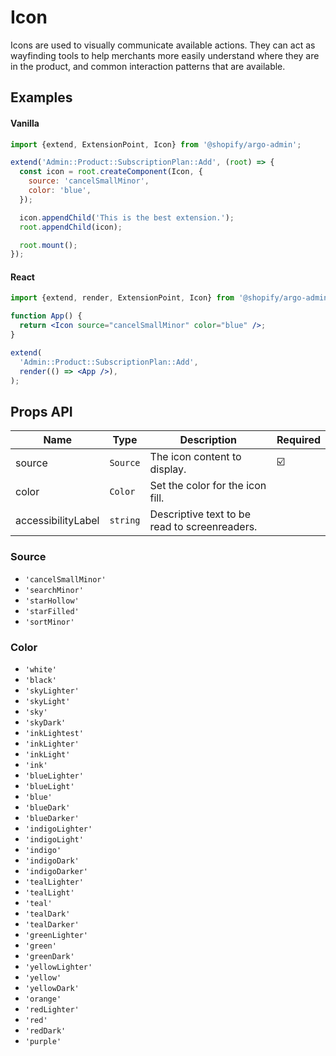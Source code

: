 # Icon

Icons are used to visually communicate available actions. They can act as wayfinding tools to help merchants more easily understand where they are in the product, and common interaction patterns that are available.

## Examples

#### Vanilla

```js
import {extend, ExtensionPoint, Icon} from '@shopify/argo-admin';

extend('Admin::Product::SubscriptionPlan::Add', (root) => {
  const icon = root.createComponent(Icon, {
    source: 'cancelSmallMinor',
    color: 'blue',
  });

  icon.appendChild('This is the best extension.');
  root.appendChild(icon);

  root.mount();
});
```

#### React

```jsx
import {extend, render, ExtensionPoint, Icon} from '@shopify/argo-admin-react';

function App() {
  return <Icon source="cancelSmallMinor" color="blue" />;
}

extend(
  'Admin::Product::SubscriptionPlan::Add',
  render(() => <App />),
);
```

## Props API

| Name               | Type     | Description                                   | Required |
| ------------------ | -------- | --------------------------------------------- | -------- |
| source             | `Source` | The icon content to display.                  | ☑️       |
| color              | `Color`  | Set the color for the icon fill.              |          |
| accessibilityLabel | `string` | Descriptive text to be read to screenreaders. |          |

### Source

- `'cancelSmallMinor'`
- `'searchMinor'`
- `'starHollow'`
- `'starFilled'`
- `'sortMinor'`

### Color

- `'white'`
- `'black'`
- `'skyLighter'`
- `'skyLight'`
- `'sky'`
- `'skyDark'`
- `'inkLightest'`
- `'inkLighter'`
- `'inkLight'`
- `'ink'`
- `'blueLighter'`
- `'blueLight'`
- `'blue'`
- `'blueDark'`
- `'blueDarker'`
- `'indigoLighter'`
- `'indigoLight'`
- `'indigo'`
- `'indigoDark'`
- `'indigoDarker'`
- `'tealLighter'`
- `'tealLight'`
- `'teal'`
- `'tealDark'`
- `'tealDarker'`
- `'greenLighter'`
- `'green'`
- `'greenDark'`
- `'yellowLighter'`
- `'yellow'`
- `'yellowDark'`
- `'orange'`
- `'redLighter'`
- `'red'`
- `'redDark'`
- `'purple'`

